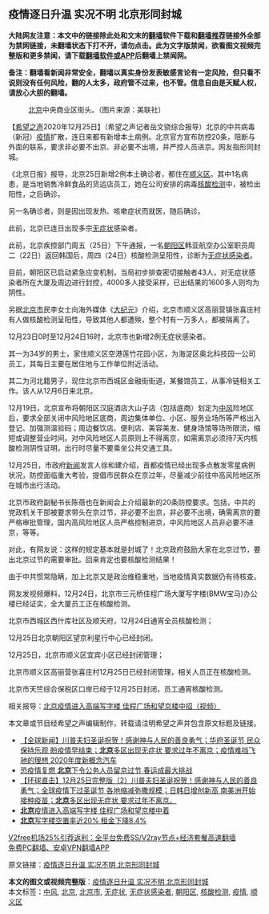  <h2>疫情逐日升温 实况不明 北京形同封城</h2> <p class="notice"><b>大陆网友注意：本文中的链接除此处和文末的<a href="https://github.com/bannedbook/fanqiang" >翻墙</a>软件下载和<a href="https://github.com/killgcd/justmysocks/blob/master/README.md">翻墙推荐</a>链接外全部为禁网链接，未翻墙状态下打不开，请勿点击。此为文字版禁闻，欲看图文视频完整版和更多禁闻，请下载<a href="https://github.com/bannedbook/fanqiang">翻墙软件或APP</a>后翻墙上禁闻网。</p><p>备注：翻墙看新闻非常安全，翻墙以真实身份发表敏感言论有一定风险，但只看不说则没有任何风险，翻的人太多，政府管不过来，也不管。信息自由是天赋人权，请放心大胆的翻墙。</b></p>  <div class="entry"> <figure><figcaption><a href="https://www.bannedbook.org/bnews/tag/%e5%8c%97%e4%ba%ac/" class="st_tag internal_tag" rel="tag" title="标签 北京 下的日志">北京</a>中央商业区街头。（图片来源：美联社）</figcaption></figure> <p>【<span class='wp_keywordlink_affiliate'><a href="https://www.soundofhope.org" title="希望之声" target="_blank">希望之声</a></span>2020年12月25日】（希望之声记者岳文骁综合报导）北京的中共病毒（新冠）<a href="https://www.bannedbook.org/bnews/tag/%E7%96%AB%E6%83%85/" class="st_tag internal_tag" rel="tag" title="标签 疫情 下的日志">疫情</a>扩散，连日来都有新增本土病例。北京官方宣布防控20条，阻断与外面的联系，要求非必要不出京、非必要不出境，并严控人员进京。网友指形同封城。</p> <p>《北京日报》报导，北京25日新增2例本土确诊者，都住在<a href="https://www.bannedbook.org/bnews/tag/%E9%A1%BA%E4%B9%89%E5%8C%BA/" class="st_tag internal_tag" rel="tag" title="标签 顺义区 下的日志">顺义区</a>。其中1名病患，是当地销售冷鲜食品的货运店员工，她在公司安排的病毒<a href="https://www.bannedbook.org/bnews/tag/%E6%A0%B8%E9%85%B8%E6%A3%80%E6%B5%8B/" class="st_tag internal_tag" rel="tag" title="标签 核酸检测 下的日志">核酸检测</a>中，被检出阳性，之后确诊。</p> <p>另一名确诊者，则是因出现发热、咳嗽症状而就医，随后确诊。</p> <p>此前，北京已连日出现多宗<a href="https://www.bannedbook.org/bnews/tag/%E6%97%A0%E7%97%87%E7%8A%B6/" class="st_tag internal_tag" rel="tag" title="标签 无症状 下的日志">无症状</a>感染者。</p> <p>此前，北京疾控部门周五（25日）下午通报，一名<a href="https://www.bannedbook.org/bnews/tag/%e6%9c%9d%e9%98%b3%e5%8c%ba/" class="st_tag internal_tag" rel="tag" title="标签 朝阳区 下的日志">朝阳区</a>韩亚航空办公室职员周二（22日）返回韩国后，周四（24日）核酸检测呈阳性，诊断为<a href="https://www.bannedbook.org/bnews/tag/%E6%97%A0%E7%97%87%E7%8A%B6%E6%84%9F%E6%9F%93%E8%80%85/" class="st_tag internal_tag" rel="tag" title="标签 无症状感染者 下的日志">无症状感染者</a>。</p> <p>目前，朝阳区已启动紧急应变机制，当局初步排查密切接触者43人，对无症状感染者所在大厦及周边进行封控，4000多人接受采样，已出结果的1600多人则均为阴性。</p> <p>另据<a href="https://www.bannedbook.org/bnews/tag/%E5%8C%97%E4%BA%AC%E5%B8%82/" class="st_tag internal_tag" rel="tag" title="标签 北京市 下的日志">北京市</a>民李女士向海外媒体《<span class='wp_keywordlink_affiliate'><a href="http://www.epochtimes.com/" title="大纪元" target="_blank">大纪元</a></span>》介绍，北京市顺义区高丽营镇张喜庄村有人做核酸检测呈阳性，导致其他人都遭殃，整个村有一万多人，都被隔离了。</p>  <p>12月23日0时至12月24日16时，北京市也新增2例无症状感染者。</p> <p>其一为34岁的男士，家住顺义区空港莲竹花园小区，为海淀区奥北科技园一公司员工，其每日主要在居住地与工作单位附近活动。</p> <p>其二为河北籍男子，现住北京市西城区金融街街道，某餐馆员工，从事冷链相关工作。该人从12月6日来北京。</p> <p>12月19日，北京宣布将朝阳区汉庭酒店大山子店（包括底商）划定为<a href="https://www.bannedbook.org/bnews/tag/%E4%B8%AD%E9%A3%8E/" class="st_tag internal_tag" rel="tag" title="标签 中风 下的日志">中风</a>险地区后，要求全部关闭中风险地区底商，周边集体单位、小区、服务业场所等严格出入登记、加强测温验码；周边餐饮店、便利店、美容美发、健身场馆等场所限流，缩短或调整营业时间。对中风险地区人员原则上不得离京，如需离京必须持7天内核酸检测阴性证明，出行时尽量不要乘坐公共交通工具。</p> <p>12月25日，市政府<span class='wp_keywordlink_affiliate'><a href="https://www.bannedbook.org/" title="新闻">新闻</a></span>发言人徐和建介绍，首都疫情已经出现多点散发零星病例状况，防控面临重大考验，提倡市民群众在京过年，尽量减少前往中高风险地区所在城市出行活动。</p> <p>北京市政府副秘书长陈蓓也在新闻会上介绍最新的20条防控要求。包括，中共的党政机关干部被要求带头在京过节，非必要不出京，非必要不出境，确需离京的要严格审批管理，国内高风险地区人员严格控制进京，中风险地区人员非必要不进京，等等。</p> <p></p>  <p>对此，有网友说：这样的规定基本就是封城了！北京政府鼓励大家在北京过节，要出北京过节的需要审批。回来肯定也要核酸检测结果！</p> <p>由于中共惯常隐瞒，加上北京又是政治维稳重地，当地疫情真实数据仍有待核查。</p> <p>网友发视频爆料，12月24日，北京市三元桥佳程广场大厦写字楼(BMW宝马)办公楼已经证实，全大厦员工正在核酸检测。</p> <p>北京市西城区西什库社区及顺天府，12月24日通宵全员核酸检测；</p> <p>12月25日北京朝阳区望京利星行中心已经封闭。</p> <p>12月25日，北京市顺义区宜宾小区已经封闭管理；</p> <p>北京市顺义区高丽营张喜庄村12月25日已经封闭管理，相关人员正在核酸检测。</p>  <p>北京市天竺综合保税区口岸已经于12月25日封闭，员工通宵核酸检测。</p> <p></p> <p></p> <p></p> <p>相关报导：<a href="https://www.soundofhope.org/post/457183">北京疫情进入高端写字楼 佳程广场和望京楼中招（视频）</a></p> <p>本文章或节目经希望之声编辑制作，转载请注明希望之声并包含原文标题及链接。</p> <ul class='op-related-articles' title='相关阅读'> <li><a href='https://www.bannedbook.org/bnews/bannedvideo/20201226/1455229.html' target='_blank'>【全球新闻】川普夫妇圣诞祝贺！感谢神与人民的善良勇气；华府圣诞节 民众保持乐观 盼疫情早结束；<b>北京</b>多区出现无症状 要求过年不离京；疫情难挡飞驰的理想 2020年度新概念汽车</a></li> <li><a href='https://www.bannedbook.org/bnews/headline/20201226/1455151.html' target='_blank'>恐疫情复燃 <b>北京</b>下令公务人员留京过节 春运成最大挑战</a></li> <li><a href='https://www.bannedbook.org/bnews/bannedvideo/20201226/1455147.html' target='_blank'>【环球直击】12月25日完整版（2）川普夫妇圣诞祝贺！感谢神与人民的善良勇气；全球疫情下过圣诞节 各地缩减弥撒规模；日韩日增创新高 南美洲开始接种疫苗；<b>北京</b>多区出现无症状 要求过年不离京。</a></li> <li><a href='https://www.bannedbook.org/bnews/topimagenews/20201226/1455110.html' target='_blank'><b>北京</b>疫情进入高端写字楼 佳程广场和望京楼中着</a></li> <li><a href='https://www.bannedbook.org/bnews/comments/20201226/1455100.html' target='_blank'><b>北京</b>写字楼空置率近20% 租金下降8.4%</a></li> </ul> <p class="texttj"> <a href="https://github.com/bannedbook/fanqiang/wiki/V2ray%E6%9C%BA%E5%9C%BA" target="_blank">V2free机场25%引荐返利：全平台免费SS/V2ray节点+经济套餐高速翻墙</a><br/> <a href="https://github.com/bannedbook/fanqiang/wiki/%E7%A6%81%E9%97%BB%E7%BD%91%E5%AE%89%E5%8D%93%E7%BF%BB%E5%A2%99%E6%96%B0%E9%97%BBAPP" target="_blank">免费PC翻墙、安卓VPN翻墙APP</a></p><p>原文链接：<a class="src_link"  href="https://www.soundofhope.org/post/457345" target="_blank">疫情逐日升温 实况不明 北京形同封城</a></p> <a name='sharetosocial'></a>       <div><b>本文的图文或视频完整版</b>：<a href='https://www.bannedbook.org/bnews/comments/20201226/1455292.html'>疫情逐日升温 实况不明 北京形同封城</a></div>  </div><!--END ENTRY--> <div class="postfooter"> <div>本文标签：<a href="https://www.bannedbook.org/bnews/tag/%E4%B8%AD%E9%A3%8E/" rel="tag">中风</a>, <a href="https://www.bannedbook.org/bnews/tag/%e5%8c%97%e4%ba%ac/" rel="tag">北京</a>, <a href="https://www.bannedbook.org/bnews/tag/%E5%8C%97%E4%BA%AC%E5%B8%82/" rel="tag">北京市</a>, <a href="https://www.bannedbook.org/bnews/tag/%E6%97%A0%E7%97%87%E7%8A%B6/" rel="tag">无症状</a>, <a href="https://www.bannedbook.org/bnews/tag/%E6%97%A0%E7%97%87%E7%8A%B6%E6%84%9F%E6%9F%93%E8%80%85/" rel="tag">无症状感染者</a>, <a href="https://www.bannedbook.org/bnews/tag/%e6%9c%9d%e9%98%b3%e5%8c%ba/" rel="tag">朝阳区</a>, <a href="https://www.bannedbook.org/bnews/tag/%E6%A0%B8%E9%85%B8%E6%A3%80%E6%B5%8B/" rel="tag">核酸检测</a>, <a href="https://www.bannedbook.org/bnews/tag/%E7%96%AB%E6%83%85/" rel="tag">疫情</a>, <a href="https://www.bannedbook.org/bnews/tag/%E9%A1%BA%E4%B9%89%E5%8C%BA/" rel="tag">顺义区</a></div>  </div><!--END POSTFOOTER--> 